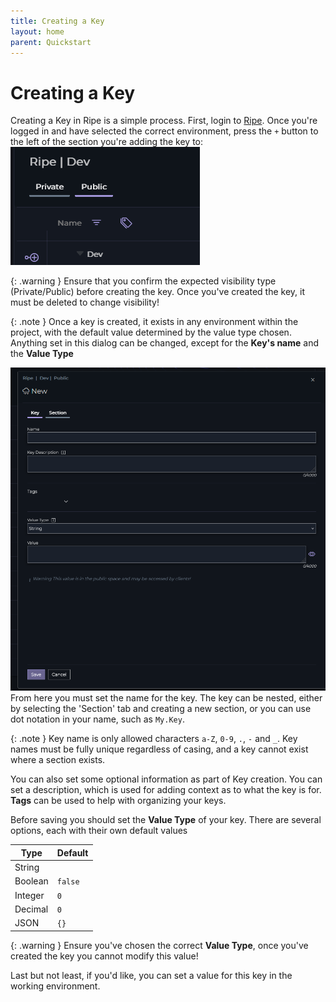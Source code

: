 ```yaml
---
title: Creating a Key
layout: home
parent: Quickstart
---
```

# Creating a Key

Creating a Key in Ripe is a simple process. First, login to [Ripe](https://app.ripecloud.io). Once you're logged in and have selected the correct environment, press the `+` button to the left of the section you're adding the key to:
![Add a key in Ripe](../img/cak-1.png "Add a key in Ripe")

{: .warning }
Ensure that you confirm the expected visibility type (Private/Public) before creating the key. Once you've created the key, it must be deleted to change visibility!

{: .note }
Once a key is created, it exists in any environment within the project, with the default value determined by the value type chosen. Anything set in this dialog can be changed, except for the **Key's name** and the **Value Type**

![Configure the key](../img/cak-2.png "Configure the key")
From here you must set the name for the key. The key can be nested, either by selecting the 'Section' tab and creating a new section, or you can use dot notation in your name, such as `My.Key`.

{: .note }
Key name is only allowed characters `a-Z`, `0-9`, `.`, `-` and `_`. Key names must be fully unique regardless of casing, and a key cannot exist where a section exists.

You can also set some optional information as part of Key creation. You can set a description, which is used for adding context as to what the key is for. **Tags** can be used to help with organizing your keys.

Before saving you should set the **Value Type** of your key. There are several options, each with their own default values

Type|Default
-|-
String|` `
Boolean|`false`
Integer|`0`
Decimal|`0`
JSON|`{}`

{: .warning }
Ensure you've chosen the correct **Value Type**, once you've created the key you cannot modify this value!

Last but not least, if you'd like, you can set a value for this key in the working environment.